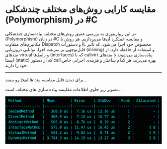 # مقایسه کارایی روش‌های مختلف چندشکلی (Polymorphism) در #C

در این ریپازیتوری به بررسی عمیق روش‌های مختلف پیاده‌سازی چندشکلی (Polymorphism) در زبان #C و مقایسه عملکرد آن‌ها می‌پردازیم. هر روش با مکانیزم‌های متفاوت Dispatch و دستورات IL مخصوص خود اجرا می‌شود، که تأثیر قابل‌توجهی بر سرعت اجرا، توانایی درون‌یابی (inlining) و استفاده از حافظه دارد. از متدهای virtual و رابط‌ها (interfaces) که با callvirt پیاده‌سازی می‌شوند تا متدهای ایستا (static) که از دستور call بهره می‌برند، هر کدام ساختار و هزینه‌ی اجرایی خاص خود را دارند.

---

برای دیدن فایل مقایسه متد ها [اینجا](PolymorphismBenchmarks/BenchmarkSetup.cs) رو ببینید...


تصویر زیر حاوی اطلاعات مقایسه پیاده سازی های مختلف است...

![Screenshot](PolymorphismBenchmarks/benchMark.png)



